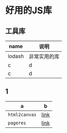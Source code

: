 # 好用的JS库

## 工具库

name|说明
---|---
lodash|非常实用的库
c|d
c|d


## 1

a|b
---|---
`html2canvas`|[link](https://github.com/niklasvh/html2canvas)
`pageres`|[link](https://github.com/sindresorhus/pageres)


 
